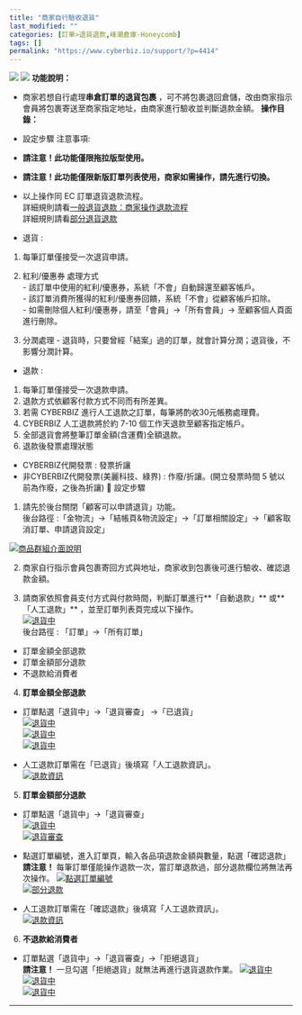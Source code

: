 ```yaml
---
title: "商家自行驗收退貨"
last_modified: ""
categories: [訂單>退貨退款,峰潮倉庫-Honeycomb]
tags: []
permalink: "https://www.cyberbiz.io/support/?p=4414"
---
```


![](https://www.cyberbiz.io/support/wp-content/uploads/適用站別.png)
[![](https://www.cyberbiz.io/support/wp-content/uploads/台灣站.png)](https://www.cyberbiz.io/support/?page_id=2490)
**功能說明：**  

* 商家若想自行處理**串倉訂單的退貨包裹** ，可不將包裹退回倉儲，改由商家指示會員將包裹寄送至商家指定地址，由商家進行驗收並判斷退款金額。
**操作目錄：**

* 設定步驟
注意事項:  

* **請注意！此功能僅限拖拉版型使用。**
* **請注意！此功能僅限新版訂單列表使用，商家如需操作，請先進行切換。**
* 以上操作同 EC 訂單退貨退款流程。  
詳細規則請看[一般退貨退款：商家操作退款流程](https://www.cyberbiz.io/support/?p=1756#merchant)  
詳細規則請看[部分退貨退款](https://www.cyberbiz.io/support/?p=1758)

* 退貨 : 
1. 每筆訂單僅接受一次退貨申請。
2. 紅利/優惠券 處理方式   
\- 該訂單中使用的紅利/優惠券，系統「不會」自動歸還至顧客帳戶。  
\- 該訂單消費所獲得的紅利/優惠券回饋，系統「不會」從顧客帳戶扣除。  
\- 如需刪除個人紅利/優惠券，請至「會員」→「所有會員」→ 至顧客個人頁面進行刪除。

3. 分潤處理 - 退貨時，只要曾經「結案」過的訂單，就會計算分潤；退貨後，不影響分潤計算。
* 退款 : 
1. 每筆訂單僅接受一次退款申請。
2. 退款方式依顧客付款方式不同而有所差異。
3. 若需 CYBERBIZ 進行人工退款之訂單，每筆將酌收30元帳務處理費。
4. CYBERBIZ 人工退款將於約 7-10 個工作天退款至顧客指定帳戶。
5. 全部退貨會將整筆訂單金額(含運費)全額退款。
6. 退款後發票處理狀態 
* CYBERBIZ代開發票 : 發票折讓
* 非CYBERBIZ代開發票(美麗科技、綠界) : 作廢/折讓。(開立發票時間 5 號以前為作廢，之後為折讓)
📌 設定步驟  

1. 請先於後台關閉「顧客可以申請退貨」功能。  
後台路徑 :「金物流」→「結帳頁&物流設定」→「訂單相關設定」→「顧客取消訂單、申請退貨設定」  

[![商品群組介面說明](https://www.cyberbiz.io/support/wp-content/uploads/串倉基本規則05.png)](https://www.cyberbiz.io/support/wp-content/uploads/串倉基本規則05.png)

2. 商家自行指示會員包裹寄回方式與地址，商家收到包裹後可進行驗收、確認退款金額。


3. 請商家依照會員支付方式與付款時間，判斷訂單進行**「自動退款」** 或**「人工退款」** ，並至訂單列表頁完成以下操作。  
[![退貨中](https://www.cyberbiz.io/support/wp-content/uploads/一般退貨退款00.png)](https://www.cyberbiz.io/support/wp-content/uploads/一般退貨退款00.png)  
後台路徑 :  「訂單」→「所有訂單」  


* 訂單金額全部退款
* 訂單金額部分退款
* 不退款給消費者


4. **訂單金額全部退款**  

* 訂單點選「退貨中」→「退貨審查」 →「已退貨」  
[![退貨中](https://www.cyberbiz.io/support/wp-content/uploads/商家自行驗收退貨01.png)](https://www.cyberbiz.io/support/wp-content/uploads/商家自行驗收退貨01.png)  
[![退貨中](https://www.cyberbiz.io/support/wp-content/uploads/商家自行驗收退貨02.png)](https://www.cyberbiz.io/support/wp-content/uploads/商家自行驗收退貨02.png)  
[![退貨中](https://www.cyberbiz.io/support/wp-content/uploads/商家自行驗收退貨03.png)](https://www.cyberbiz.io/support/wp-content/uploads/商家自行驗收退貨03.png)  

* 人工退款訂單需在「已退貨」後填寫「人工退款資訊」。  
[![退款資訊](https://www.cyberbiz.io/support/wp-content/uploads/部分退貨退款07.png)](https://www.cyberbiz.io/support/wp-content/uploads/部分退貨退款07.png)  



5. **訂單金額部分退款**  

* 訂單點選「退貨中」→「退貨審查」  
[![退貨中](https://www.cyberbiz.io/support/wp-content/uploads/商家自行驗收退貨01.png)](https://www.cyberbiz.io/support/wp-content/uploads/商家自行驗收退貨01.png)  
[![退貨審查](https://www.cyberbiz.io/support/wp-content/uploads/商家自行驗收退貨02.png)](https://www.cyberbiz.io/support/wp-content/uploads/商家自行驗收退貨02.png)  

* 點選訂單編號，進入訂單頁，輸入各品項退款金額與數量，點選「確認退款」  
**請注意！** 每筆訂單僅能操作退款一次，當訂單退款過，部分退款欄位將無法再次操作。
[![點選訂單編號](https://www.cyberbiz.io/support/wp-content/uploads/商家自行驗收退貨04.png)](https://www.cyberbiz.io/support/wp-content/uploads/商家自行驗收退貨04.png)  
[![部分退款](https://www.cyberbiz.io/support/wp-content/uploads/部分退貨退款06.png)](https://www.cyberbiz.io/support/wp-content/uploads/部分退貨退款06.png)  

* 人工退款訂單需在「確認退款」後填寫「人工退款資訊」。  
[![退款資訊](https://www.cyberbiz.io/support/wp-content/uploads/部分退貨退款07.png)](https://www.cyberbiz.io/support/wp-content/uploads/部分退貨退款07.png)



6. **不退款給消費者**  

* 訂單點選「退貨中」→「退貨審查」→「拒絕退貨」   
**請注意！** 一旦勾選「拒絕退貨」就無法再進行退貨退款作業。 [![退貨中](https://www.cyberbiz.io/support/wp-content/uploads/商家自行驗收退貨01.png)](https://www.cyberbiz.io/support/wp-content/uploads/商家自行驗收退貨01.png)  
[![退貨中](https://www.cyberbiz.io/support/wp-content/uploads/商家自行驗收退貨02.png)](https://www.cyberbiz.io/support/wp-content/uploads/商家自行驗收退貨02.png)  
[![退貨中](https://www.cyberbiz.io/support/wp-content/uploads/商家自行驗收退貨03.png)](https://www.cyberbiz.io/support/wp-content/uploads/商家自行驗收退貨03.png)  

* * *

